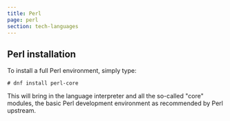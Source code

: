 ```yaml
---
title: Perl
page: perl
section: tech-languages
---
```


## Perl installation

To install a full Perl environment, simply type:

```
# dnf install perl-core
```

This will bring in the language interpreter and all the so-called "core" modules, the basic Perl development environment as recommended by Perl upstream.
